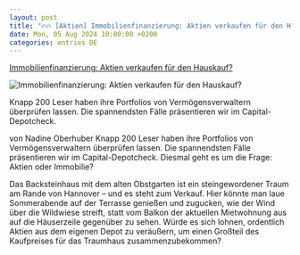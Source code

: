 ```yaml
---
layout: post
title: "🔥🔥 [Aktien] Immobilienfinanzierung: Aktien verkaufen für den Hauskauf?"
date: Mon, 05 Aug 2024 10:00:00 +0200
categories: entries DE
---
```

[Immobilienfinanzierung: Aktien verkaufen für den Hauskauf?](https://www.capital.de/geld-versicherungen/immobilienfinanzierung--aktien-verkaufen-fuer-den-hauskauf--34950474.html)

![Immobilienfinanzierung: Aktien verkaufen für den Hauskauf?](https://image.capital.de/34950552/t/wn/v2/w1440/r1.7778/-/depotcheck-photoroom.jpg)

Knapp 200 Leser haben ihre Portfolios von Vermögensverwaltern überprüfen lassen. Die spannendsten Fälle präsentieren wir im Capital-Depotcheck.

von Nadine Oberhuber Knapp 200 Leser haben ihre Portfolios von Vermögensverwaltern überprüfen lassen. Die spannendsten Fälle präsentieren wir im Capital-Depotcheck. Diesmal geht es um die Frage: Aktien oder Immobilie?

Das Backsteinhaus mit dem alten Obstgarten ist ein steingewordener Traum am Rande von Hannover – und es steht zum Verkauf. Hier könnte man laue Sommerabende auf der Terrasse genießen und zugucken, wie der Wind über die Wildwiese streift, statt vom Balkon der aktuellen Mietwohnung aus auf die Häuserzeile gegenüber zu sehen. Würde es sich lohnen, ordentlich Aktien aus dem eigenen Depot zu veräußern, um einen Großteil des Kaufpreises für das Traumhaus zusammenzubekommen?

